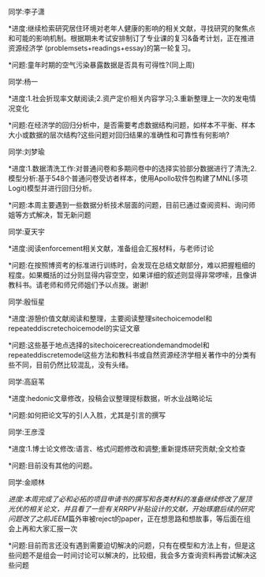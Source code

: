 同学:李子潇

*进度:继续检索研究居住环境对老年人健康的影响的相关文献，寻找研究的聚焦点和可能的影响机制。根据期未考试安排制订了专业课的复习&备考计划，正在推进资源经济学
(problemsets+readings+essay)的第一轮复习。

*问题:童年时期的空气污染暴露数据是否具有可得性?(同上周)

同学:杨一

*进度:1.社会折现率文献阅读;2.资产定价相关内容学习;3.重新整理上一次的发电情况变化

*问题:在经济学的回归分析中，是否需要考虑数据结构问题，如样本不平衡、样本大小或数据的层次结构?这些问题对回归结果的准确性和可靠性有何影响?

同学:刘梦瑜

*进度:1.数据清洗工作:对普通问卷和多期问卷中的选择实验部分数据进行了清洗;2.模型分析:基于548个普通问卷受访者样本，使用Apollo软件包构建了MNL(多项Logit)模型并进行回归分析。

*问题:本周主要遇到一些数据分析技术层面的问题，目前已通过查阅资料、询问师姐等方式解决，暂无新问题

同学:夏天宇

*进度:阅读enforcement相关文献，准备组会汇报材料，与老师讨论

*问题:在按照博资考的标准进行训练时，会发现在总结文献部分，难以把握粗细的程度。如果概括的过分则显得内容空空，如果详细的叙述则显得非常啰嗦，且像讲教科书。请老师和师兄师姐们予以点拨。谢谢!

同学:殷恒星

*进度:游憩价值文献阅读和整理，主要阅读整理sitechoicemodel和repeateddiscretechoicemodel的实证文章

*问题:这些基于地点选择的sitechoicerecreationdemandmodel和repeateddiscretemodel这些方法和教科书或自然资源经济学相关著作中的分类有些不同，目前仍然比较混乱，没有头绪。

同学:高庭苇

*进度:hedonic文章修改，投稿会议整理提标数据，听水业战略论坛

*问题:如何把论文写的引人入胜，尤其是引言的撰写

同学:王彦滢

*进度:1.博士论文修改:语言、格式问题修改和调整;重新提炼研究贡献;全文检查

*问题:目前没有其他的问题。

同学:金顺林

*进度:本周完成了必和必拓的项目申请书的撰写和各类材料的准备继续修改了屋顶光伏的相关论文，并且看了一些有关RRPV补贴设计的文献，开始琢磨后续的研究问题改了之前JEEM*篇外审被reject的paper，正在想思路和想故事，等后面在组会上再和大家汇报一次

*问题:目前而言还没有遇到需要迫切解决的问题，只有在模型和方法上有，但是这些问题不是组会一时间讨论可以解决的，比较细，我会多方查询资料再尝试解决这些问题
